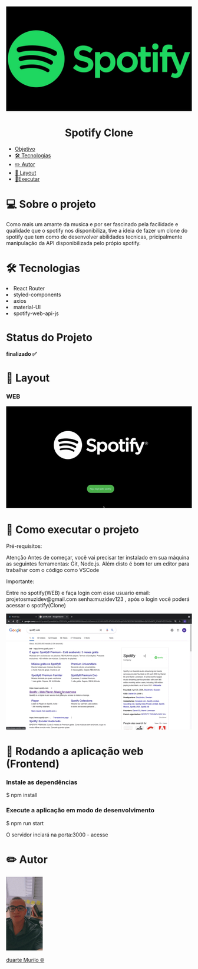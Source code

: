 <p align="center">
 <img widht = '700' alt="Perfil" src = "./src/Assents/Spotify-Logotipo.jpeg"/>
</p>

<h1 align="center">Spotify Clone</h1>

 <ul >
  <li><a href="#objetivo">Objetivo</a></li>
  <li><a href="#tec"> 🛠  Tecnologias</a></li>
  <li><a href="#autor">✏️ Autor</a></li>
  <li><a href="#web">🎨 Layout</a></li>
  <li><a href="#executar">🚀Executar</a></li>
 </ul>

<h1>💻  Sobre o projeto</h1>

<p>Como mais um amante da musica e por ser fascinado pela facilidade e qualidade que o spotify nos disponibiliza, tive a ideia de fazer um clone do spotify  que tem como de desenvolver abilidades tecnicas, pricipalmente manipulação da API disponibilizada pelo própio spotify.</p>

<h1 id = 'tec'>🛠 Tecnologias </h1
  
<ul>
  <li>React Router</li>
  <li>styled-components</li>
  <li>axios</li>
  <li>material-UI</li>
  <li>spotify-web-api-js</li>
</ul> 

<h1>Status do Projeto</h1>

<h4>finalizado ✅ </h4>

<h1 id = 'Web'>🎨 Layout</h1>
<h3>WEB</h3>

<p align="center">
 <img widht = '500'  src = "./src/Assents/gravacaotelaGif.gif"/>
</p>

<h1 id= 'executar'>🚀  Como executar o projeto</h1>

<p>Pré-requisitos:</p>

<p>Atençåo Antes de começar, você vai precisar ter instalado em sua máquina as seguintes ferramentas: Git, Node.js. Além disto é bom ter um editor para trabalhar com o código como VSCode</p>


<p>Importante:</p>
<p> Entre no spotify(WEB) e faça login com esse usuario email: projetosmuzidev@gmail.com senha:muzidev123 , após o login você poderá acessar o spotify(Clone)</p>
 
 <p align="center">
 <img widht = '500'  src = "./src/Assents/gravacaoExemploGif.gif"/>
</p>


<h1>🧭 Rodando a aplicação web (Frontend)</h1>

<h3>Instale as dependências</h3>

\$ npm install

<h3>Execute a aplicação em modo de desenvolvimento</h3>

\$ npm run start

<p>O servidor inciará na porta:3000 - acesse <http://localhost:3000></p>

<h1 id = 'autor'>✏️ Autor</h1>

<img  widht = '300' height = '200' alt="Perfil" src = "./src/Assents/PerfilPhoto.jpeg"/>
                                                                                                              
<a href="https://github.com/Duartemurilo">duarte Murilo 🌐</a></td>
